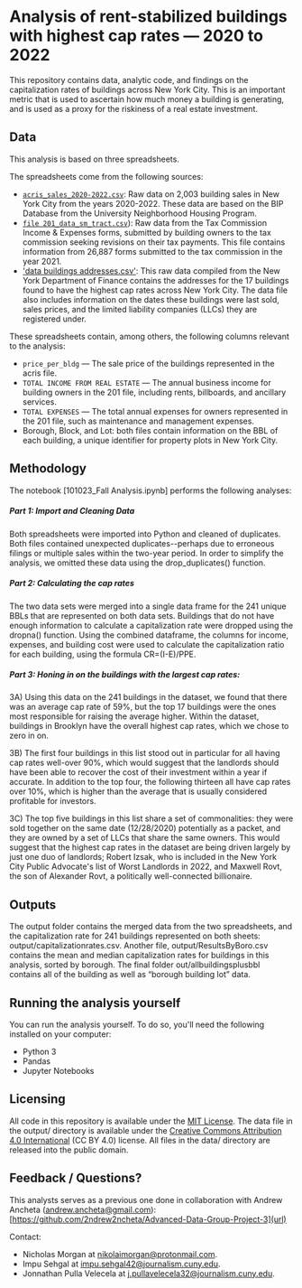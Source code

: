 # Analysis of rent-stabilized buildings with highest cap rates — 2020 to 2022
 
This repository contains data, analytic code, and findings on the capitalization rates of buildings across New York City. This is an important metric that is used to ascertain how much money a building is generating, and is used as a proxy for the riskiness of a real estate investment.


## Data

This analysis is based on three spreadsheets.

The spreadsheets come from the following sources:

  - [`acris_sales_2020-2022.csv`]([data/acris_sales_2020-2022.csv](https://github.com/impusehgal/landlord-project/blob/main/data/acris_sales_2020-2022.csv)): Raw data on 2,003 building sales in New York City from the years 2020-2022. These data are based on the BIP Database from the University Neighborhood Housing Program. 
  - [`file 201_data_sm_tract.csv`](https://github.com/impusehgal/landlord-project/blob/main/data/file_201_data_sm_tract.csv)): Raw data from the Tax Commission Income & Expenses forms, submitted by building owners to the tax commission seeking revisions on their tax payments. This file contains information from 26,887 forms submitted to the tax commission in the year 2021.
  - ['data buildings addresses.csv'](https://github.com/impusehgal/landlord-project/blob/main/data/buildings%20addresses.csv): This raw data compiled from the New York Department of Finance contains the addresses for the 17 buildings found to have the highest cap rates across New York City. The data file also includes information on the dates these buildings were last sold, sales prices, and the limited liability companies (LLCs) they are registered under.


These spreadsheets contain, among others, the following columns relevant to the analysis:

- `price_per_bldg` — The sale price of the buildings represented in the acris file.
- `TOTAL INCOME FROM REAL ESTATE` — The annual business income for building owners in the 201 file, including rents, billboards, and ancillary services. 
- `TOTAL EXPENSES` — The total annual expenses for owners represented in the 201 file, such as maintenance and management expenses.
- Borough, Block, and Lot: both files contain information on the BBL of each building, a unique identifier for property plots in New York City.



## Methodology

The notebook [101023_Fall Analysis.ipynb] performs the following analyses:

##### Part 1: Import and Cleaning Data

Both spreadsheets were imported into Python and cleaned of duplicates. Both files contained unexpected duplicates--perhaps due to erroneous filings or multiple sales within the two-year period. In order to simplify the analysis, we omitted these data using the drop_duplicates() function.

##### Part 2: Calculating the cap rates

The two data sets were merged into a single data frame for the 241 unique BBLs that are represented on both data sets. Buildings that do not have enough information to calculate a capitalization rate were dropped using the dropna() function. Using the combined dataframe, the columns for income, expenses, and building cost were used to calculate the capitalization ratio for each building, using the formula CR=(I-E)/PPE.

##### Part 3: Honing in on the buildings with the largest cap rates:

3A) Using this data on the 241 buildings in the dataset, we found that there was an average cap rate of 59%, but the top 17 buildings were the ones most responsible for raising the average higher. Within the dataset, buildings in Brooklyn have the overall highest cap rates, which we chose to zero in on.
  
3B) The first four buildings in this list stood out in particular for all having cap rates well-over 90%, which would suggest that the landlords should have been able to recover the cost of their investment within a year if accurate. In addition to the top four, the following thirteen all have cap rates over 10%, which is higher than the average that is usually considered profitable for investors.

3C) The top five buildings in this list share a set of commonalities: they were sold together on the same date (12/28/2020) potentially as a packet, and they are owned by a set of LLCs that share the same owners. This would suggest that the highest cap rates in the dataset are being driven largely by just one duo of landlords; Robert Izsak, who is included in the New York City Public Advocate's list of Worst Landlords in 2022, and Maxwell Rovt, the son of Alexander Rovt, a politically well-connected billionaire.

## Outputs

The output folder contains the merged data from the two spreadsheets, and the capitalization rate for 241 buildings represented on both sheets: output/capitalizationrates.csv. Another file, output/ResultsByBoro.csv contains the mean and median capitalization rates for buildings in this analysis, sorted by borough. The final folder out/allbuildingsplusbbl contains all of the building as well as “borough building lot” data.

## Running the analysis yourself

You can run the analysis yourself. To do so, you'll need the following installed on your computer:

- Python 3
- Pandas
- Jupyter Notebooks

## Licensing

All code in this repository is available under the [MIT License](https://opensource.org/licenses/MIT). The data file in the output/ directory is available under the [Creative Commons Attribution 4.0 International](https://creativecommons.org/licenses/by/4.0/) (CC BY 4.0) license. All files in the data/ directory are released into the public domain.

## Feedback / Questions?

This analysts serves as a previous one done in collaboration with Andrew Ancheta (andrew.ancheta@gmail.com): [https://github.com/2ndrew2ncheta/Advanced-Data-Group-Project-3](url)

Contact: 
  - Nicholas Morgan at nikolaimorgan@protonmail.com.
  - Impu Sehgal at impu.sehgal42@journalism.cuny.edu.
  - Jonnathan Pulla Velecela at j.pullavelecela32@journalism.cuny.edu. 
